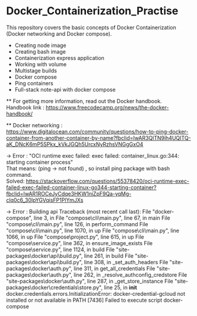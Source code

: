 # Docker_Containerization_Practise

This repository covers the basic concepts of Docker Containerization (Docker networking and Docker compose).
  * Creating node image
  * Creating bash image
  * Containerization express application
  * Working with volume
  * Multistage builds
  * Docker compose
  * Ping containers
  * Full-stack note-api with docker compose
  
** For getting more information, read out the Docker handbook.\
   Handbook link : https://www.freecodecamp.org/news/the-docker-handbook/
  
** Docker networking : \
   https://www.digitalocean.com/community/questions/how-to-ping-docker-container-from-another-container-by-name?fbclid=IwAR3QlTN9ih4UQITQ-aK_DNcK6mP5SPkx_kVkJGQh5UrcxNyRzhsVNGgGxO4
   
   -> Error : "OCI runtime exec failed: exec failed: container_linux.go:344: starting container process" \
      That means: (ping -> not found) , so install ping package with bash command.\
      Solved: https://stackoverflow.com/questions/55378420/oci-runtime-exec-failed-exec-failed-container-linux-go344-starting-container?fbclid=IwAR1ROCeJyCdqe3HKW1niZpF9Qa-yqMg-clq0c6_30lpYGVqisFP1PlYmJXs
      
   -> Error : 
     Building api
     Traceback (most recent call last):
       File "docker-compose", line 3, in <module>
       File "compose\cli\main.py", line 67, in main
       File "compose\cli\main.py", line 126, in perform_command
       File "compose\cli\main.py", line 1070, in up
       File "compose\cli\main.py", line 1066, in up
       File "compose\project.py", line 615, in up
       File "compose\service.py", line 362, in ensure_image_exists
       File "compose\service.py", line 1124, in build
       File "site-packages\docker\api\build.py", line 261, in build
       File "site-packages\docker\api\build.py", line 308, in _set_auth_headers
       File "site-packages\docker\auth.py", line 311, in get_all_credentials
       File "site-packages\docker\auth.py", line 262, in _resolve_authconfig_credstore
       File "site-packages\docker\auth.py", line 287, in _get_store_instance
       File "site-packages\docker\credentials\store.py", line 25, in __init__
     docker.credentials.errors.InitializationError: docker-credential-gcloud not installed or not available in PATH
     [7436] Failed to execute script docker-compose



   
   
   
   
